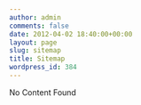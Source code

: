 ```yaml
---
author: admin
comments: false
date: 2012-04-02 18:40:00+00:00
layout: page
slug: sitemap
title: Sitemap
wordpress_id: 384
---
```


No Content Found
